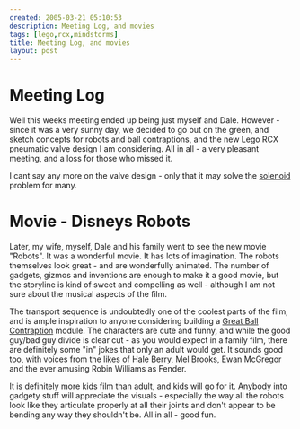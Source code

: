 ```yaml
---
created: 2005-03-21 05:10:53
description: Meeting Log, and movies
tags: [lego,rcx,mindstorms]
title: Meeting Log, and movies
layout: post
---
```

# Meeting Log

Well this weeks meeting ended up being just myself and Dale. However - since it was a very sunny day, we decided to go out on the green, and sketch concepts for robots and ball contraptions, and the new Lego RCX pneumatic valve design I am considering. All in all - a very pleasant meeting, and a loss for those who missed it.

I cant say any more on the valve design - only that it may solve the [solenoid](/wiki/solenoid "Solenoid") problem for many.

# Movie - Disneys Robots

Later, my wife, myself, Dale and his family went to see the new movie "Robots". It was a wonderful movie. It has lots of imagination. The robots themselves look great - and are wonderfully animated. The number of gadgets, gizmos and inventions are enough to make it a good movie, but the storyline is kind of sweet and compelling as well - although I am not sure about the musical aspects of the film.

The transport sequence is undoubtedly one of the coolest parts of the film, and is ample inspiration to anyone considering building a [Great Ball Contraption](/wiki/great_ball_contraption "Great Ball Contraption") module. The characters are cute and funny, and while the good guy/bad guy divide is clear cut - as you would expect in a family film, there are definitely some "in" jokes that only an adult would get. It sounds good too, with voices from the likes of  Hale Berry, Mel Brooks, Ewan McGregor and the ever amusing Robin Williams as Fender.

It is definitely more kids film than adult, and kids will go for it. Anybody into gadgety stuff will appreciate the visuals - especially the way all the robots look like they articulate properly at all their joints and don't appear to be bending any way they shouldn't be. All in all - good fun.
